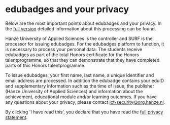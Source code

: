 # edubadges and your privacy

Below are the most important points about edubadges and your privacy. In the [full version](https://raw.githubusercontent.com/edubadges/privacy/master/hanzehogeschool-groningen/edubadges-nonformal-text-en.md) detailed information about this processing can be found.

Hanze University of Applied Sciences is the controller and SURF is the processor for issuing edubadges. For the edubadges platform to function, it is necessary to process your personal data. The students receive edubadges as part of the total Honors certificate for the Honors talentprogramme, so that they can demonstrate that they have completed parts of this Honors talentprogramme.

To issue edubadges, your first name, last name, a unique identifier and email address are processed. In addition the edubadge contains your eduID and supplementary information such as the time of issue, the publisher (Hanze University of Applied Sciences) and information about the achievement, educational module and/or learning outcomes. If you have any questions about your privacy, please contact [ict-security@org.hanze.nl](mailto:ict-security@org.hanze.nl).

By clicking 'I have read this', you declare that you have read the [full privacy statement](https://raw.githubusercontent.com/edubadges/privacy/master/hanzehogeschool-groningen/edubadges-nonformal-text-en.md).